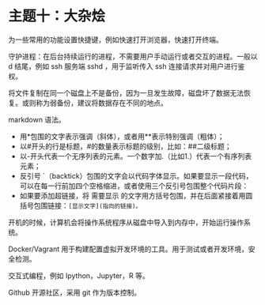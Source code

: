 # 主题十：大杂烩

为一些常用的功能设置快捷键，例如快速打开浏览器，快速打开终端。

守护进程：在后台持续运行的进程，不需要用户手动运行或者交互的进程。一般以 d 结尾，例如 ssh 服务端 sshd ，用于监听传入 ssh 连接请求并对用户进行鉴权。

将文件复制在同一个磁盘上不是备份，因为一旦发生故障，磁盘坏了数据无法恢复。或则称为弱备份，建议将数据存在不同的地点。

markdown 语法。

* 用*包围的文字表示强调（斜体），或者用**表示特别强调（粗体）；
* 以#开头的行是标题，#的数量表示标题的级别，比如：##二级标题；
* 以-开头代表一个无序列表的元素。一个数字加.（比如1.）代表一个有序列表元素；
* 反引号 `（backtick）包围的文字会以代码字体显示。如果要显示一段代码，可以在每一行前加四个空格缩进，或者使用三个反引号包围整个代码片段：
* 如果要添加超链接，将 需要显示 的文字用方括号包围，并在后面紧接着用圆括号包围链接：`[显示文字](指向的链接)。`

开机的时候，计算机会将操作系统程序从磁盘中导入到内存中，开始运行操作系统。

Docker/Vagrant 用于构建配置虚拟开发环境的工具。用于测试或者开发环境，安全检测。

交互式编程，例如 Ipython，Jupyter，R 等。

Github 开源社区，采用 git 作为版本控制。